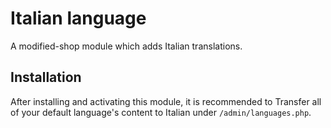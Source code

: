 # Italian language

A modified-shop module which adds Italian translations.

## Installation

After installing and activating this module, it is recommended to Transfer all of your default language's content to Italian under `/admin/languages.php`.
